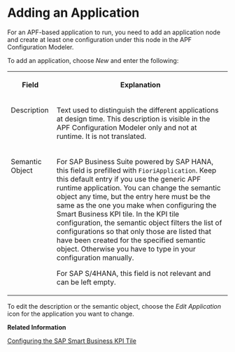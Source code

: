 <!-- loio1eef736f6096469b83e5e1bcad678461 -->

# Adding an Application

For an APF-based application to run, you need to add an application node and create at least one configuration under this node in the APF Configuration Modeler.

To add an application, choose *New* and enter the following:


<table>
<tr>
<th valign="top">

Field



</th>
<th valign="top">

Explanation



</th>
</tr>
<tr>
<td valign="top">

Description



</td>
<td valign="top">

Text used to distinguish the different applications at design time. This description is visible in the APF Configuration Modeler only and not at runtime. It is not translated.



</td>
</tr>
<tr>
<td valign="top">

Semantic Object



</td>
<td valign="top">

For SAP Business Suite powered by SAP HANA, this field is prefilled with `FioriApplication`. Keep this default entry if you use the generic APF runtime application. You can change the semantic object any time, but the entry here must be the same as the one you make when configuring the Smart Business KPI tile. In the KPI tile configuration, the semantic object filters the list of configurations so that only those are listed that have been created for the specified semantic object. Otherwise you have to type in your configuration manually.

For SAP S/4HANA, this field is not relevant and can be left empty.



</td>
</tr>
</table>

To edit the description or the semantic object, choose the *Edit Application* icon for the application you want to change.

**Related Information**  


[Configuring the SAP Smart Business KPI Tile](configuring-the-sap-smart-business-kpi-tile-374364e.md "")

